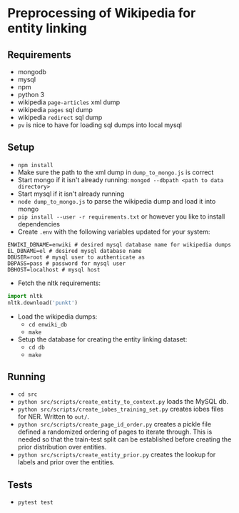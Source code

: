 # Preprocessing of Wikipedia for entity linking
## Requirements
- mongodb
- mysql
- npm
- python 3
- wikipedia `page-articles` xml dump
- wikipedia `pages` sql dump
- wikipedia `redirect` sql dump
- `pv` is nice to have for loading sql dumps into local mysql

## Setup
- `npm install`
- Make sure the path to the xml dump in `dump_to_mongo.js` is correct
- Start mongo if it isn't already running: `mongod --dbpath <path to data directory>`
- Start mysql if it isn't already running
- `node dump_to_mongo.js` to parse the wikipedia dump and load it into mongo
- `pip install --user -r requirements.txt` or however you like to install dependencies
- Create `.env` with the following variables updated for your system:
``` shell
ENWIKI_DBNAME=enwiki # desired mysql database name for wikipedia dumps
EL_DBNAME=el # desired mysql database name
DBUSER=root # mysql user to authenticate as
DBPASS=pass # password for mysql user
DBHOST=localhost # mysql host
```
- Fetch the nltk requirements:
``` python
import nltk
nltk.download('punkt')
```
- Load the wikipedia dumps:
  - `cd enwiki_db`
  - `make`
- Setup the database for creating the entity linking dataset:
  - `cd db`
  - `make`

## Running
- `cd src`
- `python src/scripts/create_entity_to_context.py` loads the MySQL db.
- `python src/scripts/create_iobes_training_set.py` creates iobes files for NER. Written to `out/`.
- `python src/scripts/create_page_id_order.py` creates a pickle file defined a randomized ordering of pages to iterate through. This is needed so that the train-test split can be established before creating the prior distribution over entities.
- `python src/scripts/create_entity_prior.py` creates the lookup for labels and prior over the entities.

## Tests
- `pytest test`

